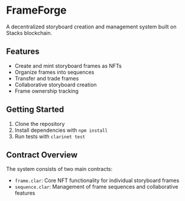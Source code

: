 # FrameForge

A decentralized storyboard creation and management system built on Stacks blockchain.

## Features
- Create and mint storyboard frames as NFTs
- Organize frames into sequences
- Transfer and trade frames
- Collaborative storyboard creation
- Frame ownership tracking

## Getting Started
1. Clone the repository
2. Install dependencies with `npm install`
3. Run tests with `clarinet test`

## Contract Overview
The system consists of two main contracts:
- `frame.clar`: Core NFT functionality for individual storyboard frames
- `sequence.clar`: Management of frame sequences and collaborative features
